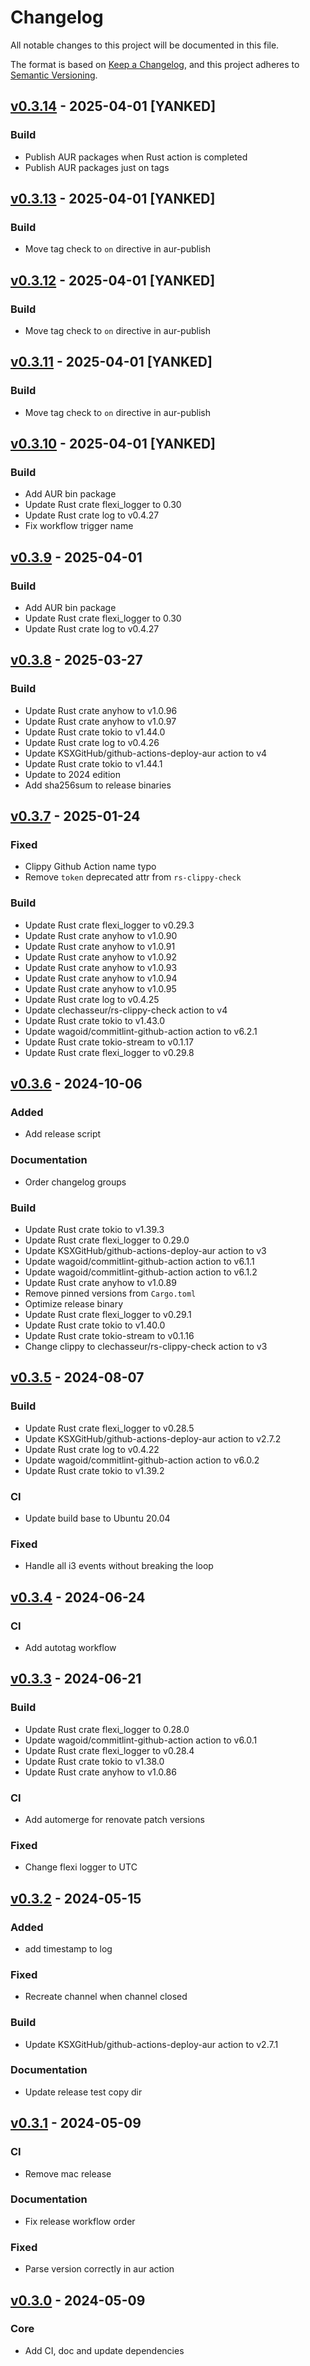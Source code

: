 # Changelog

All notable changes to this project will be documented in this file.

The format is based on [Keep a Changelog](https://keepachangelog.com/en/1.0.0/),
and this project adheres to [Semantic Versioning](https://semver.org/spec/v2.0.0.html).

## [v0.3.14](https://github.com/pando85/i3-auto-layout/tree/v0.3.14) - 2025-04-01 [YANKED]

### Build

- Publish AUR packages when Rust action is completed
- Publish AUR packages just on tags

## [v0.3.13](https://github.com/pando85/i3-auto-layout/tree/v0.3.12) - 2025-04-01 [YANKED]

### Build

- Move tag check to `on` directive in aur-publish

## [v0.3.12](https://github.com/pando85/i3-auto-layout/tree/v0.3.12) - 2025-04-01 [YANKED]

### Build

- Move tag check to `on` directive in aur-publish

## [v0.3.11](https://github.com/pando85/i3-auto-layout/tree/v0.3.11) - 2025-04-01 [YANKED]

### Build

- Move tag check to `on` directive in aur-publish

## [v0.3.10](https://github.com/pando85/i3-auto-layout/tree/v0.3.10) - 2025-04-01 [YANKED]

### Build

- Add AUR bin package
- Update Rust crate flexi_logger to 0.30
- Update Rust crate log to v0.4.27
- Fix workflow trigger name

## [v0.3.9](https://github.com/pando85/i3-auto-layout/tree/v0.3.9) - 2025-04-01

### Build

- Add AUR bin package
- Update Rust crate flexi_logger to 0.30
- Update Rust crate log to v0.4.27

## [v0.3.8](https://github.com/pando85/i3-auto-layout/tree/v0.3.8) - 2025-03-27

### Build

- Update Rust crate anyhow to v1.0.96
- Update Rust crate anyhow to v1.0.97
- Update Rust crate tokio to v1.44.0
- Update Rust crate log to v0.4.26
- Update KSXGitHub/github-actions-deploy-aur action to v4
- Update Rust crate tokio to v1.44.1
- Update to 2024 edition
- Add sha256sum to release binaries

## [v0.3.7](https://github.com/pando85/i3-auto-layout/tree/v0.3.7) - 2025-01-24

### Fixed

- Clippy Github Action name typo
- Remove `token` deprecated attr from `rs-clippy-check`

### Build

- Update Rust crate flexi_logger to v0.29.3
- Update Rust crate anyhow to v1.0.90
- Update Rust crate anyhow to v1.0.91
- Update Rust crate anyhow to v1.0.92
- Update Rust crate anyhow to v1.0.93
- Update Rust crate anyhow to v1.0.94
- Update Rust crate anyhow to v1.0.95
- Update Rust crate log to v0.4.25
- Update clechasseur/rs-clippy-check action to v4
- Update Rust crate tokio to v1.43.0
- Update wagoid/commitlint-github-action action to v6.2.1
- Update Rust crate tokio-stream to v0.1.17
- Update Rust crate flexi_logger to v0.29.8

## [v0.3.6](https://github.com/pando85/i3-auto-layout/tree/v0.3.6) - 2024-10-06

### Added

- Add release script

### Documentation

- Order changelog groups

### Build

- Update Rust crate tokio to v1.39.3
- Update Rust crate flexi_logger to 0.29.0
- Update KSXGitHub/github-actions-deploy-aur action to v3
- Update wagoid/commitlint-github-action action to v6.1.1
- Update wagoid/commitlint-github-action action to v6.1.2
- Update Rust crate anyhow to v1.0.89
- Remove pinned versions from `Cargo.toml`
- Optimize release binary
- Update Rust crate flexi_logger to v0.29.1
- Update Rust crate tokio to v1.40.0
- Update Rust crate tokio-stream to v0.1.16
- Change clippy to clechasseur/rs-clippy-check action to v3

## [v0.3.5](https://github.com/pando85/i3-auto-layout/tree/v0.3.5) - 2024-08-07

### Build

- Update Rust crate flexi_logger to v0.28.5
- Update KSXGitHub/github-actions-deploy-aur action to v2.7.2
- Update Rust crate log to v0.4.22
- Update wagoid/commitlint-github-action action to v6.0.2
- Update Rust crate tokio to v1.39.2

### CI

- Update build base to Ubuntu 20.04

### Fixed

- Handle all i3 events without breaking the loop

## [v0.3.4](https://github.com/pando85/i3-auto-layout/tree/v0.3.4) - 2024-06-24

### CI

- Add autotag workflow

## [v0.3.3](https://github.com/pando85/i3-auto-layout/tree/v0.3.3) - 2024-06-21

### Build

- Update Rust crate flexi_logger to 0.28.0
- Update wagoid/commitlint-github-action action to v6.0.1
- Update Rust crate flexi_logger to v0.28.4
- Update Rust crate tokio to v1.38.0
- Update Rust crate anyhow to v1.0.86

### CI

- Add automerge for renovate patch versions

### Fixed

- Change flexi logger to UTC

## [v0.3.2](https://github.com/pando85/i3-auto-layout/tree/v0.3.2) - 2024-05-15

### Added

- add timestamp to log

### Fixed

- Recreate channel when channel closed

### Build

- Update KSXGitHub/github-actions-deploy-aur action to v2.7.1

### Documentation

- Update release test copy dir

## [v0.3.1](https://github.com/pando85/i3-auto-layout/tree/v0.3.1) - 2024-05-09

### CI

- Remove mac release

### Documentation

- Fix release workflow order

### Fixed

- Parse version correctly in aur action

## [v0.3.0](https://github.com/pando85/i3-auto-layout/tree/v0.3.0) - 2024-05-09

### Core

- Add CI, doc and update dependencies
